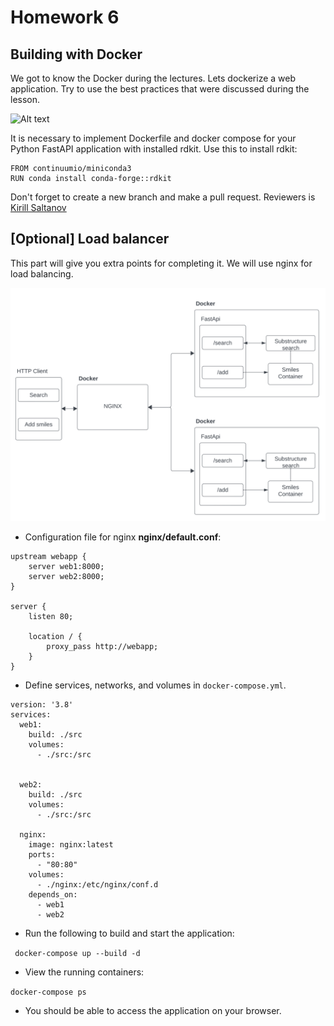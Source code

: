 # Homework 6
## Building with Docker

We got to know the Docker during the lectures. Lets dockerize a web application.
Try to use the best practices that were discussed during the lesson.

<img title="a title" alt="Alt text" src="../../images/3.png">

It is necessary to implement Dockerfile and docker compose for your Python FastAPI application with installed rdkit.
Use this to install rdkit:

```commandline
FROM continuumio/miniconda3
RUN conda install conda-forge::rdkit
```

Don't forget to create a new branch and make a pull request. 
Reviewers is [Kirill Saltanov](https://github.com/Saltanofff)

## **[Optional]** Load balancer

This part will give you extra points for completing it. We will use nginx for load balancing.

<img title="a title" alt="Alt text" src="../../images/nginx.png">

- Configuration file for nginx **nginx/default.conf**:

```commandline
upstream webapp {
    server web1:8000;
    server web2:8000;
}

server {
    listen 80;

    location / {
        proxy_pass http://webapp;
    }
}
```

- Define services, networks, and volumes in `docker-compose.yml`.
```commandline
version: '3.8'
services:
  web1:
    build: ./src
    volumes:
      - ./src:/src


  web2:
    build: ./src
    volumes:
      - ./src:/src

  nginx:
    image: nginx:latest
    ports:
      - "80:80"
    volumes:
      - ./nginx:/etc/nginx/conf.d
    depends_on:
      - web1
      - web2
```

- Run the following to build and start the application:

` docker-compose up --build -d`

- View the running containers:

`docker-compose ps`

- You should be able to access the application on your browser. 